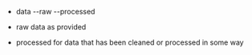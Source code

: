 - data
--raw 
--processed

- raw data as provided
- processed for data that has been cleaned or processed in some way
